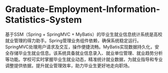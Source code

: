 # Graduate-Employment-Information-Statistics-System
基于SSM（Spring + SpringMVC + MyBatis）的毕业生就业信息统计系统是高校就业管理的得力助手。Spring管理业务组件依赖，确保系统稳定运行。SpringMVC处理用户请求及交互，操作便捷流畅。MyBatis实现数据持久化，安全存储毕业生就业信息。该系统具备就业信息录入、就业单位管理、就业趋势分析等功能。学校可实时掌握毕业生就业动态，精准统计就业数据，为就业指导和专业调整提供依据，提升就业管理效率，助力毕业生更好地走向职场。
